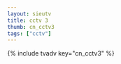 ```yaml
---
layout: sieutv
title: cctv 3
thumb: cn_cctv3
tags: ["cctv"]
---
```

{% include tvadv key="cn_cctv3" %}